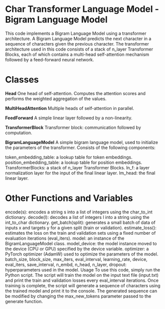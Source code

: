 # Char Transformer Language Model - Bigram Language Model
This code implements a Bigram Language Model using a transformer architecture. A Bigram Language Model predicts the next character in a sequence of characters given the previous character. The transformer architecture used in this code consists of a stack of n_layer Transformer Blocks, each of which contains a multi-head self-attention mechanism followed by a feed-forward neural network.

# Classes
**Head**
One head of self-attention. Computes the attention scores and performs the weighted aggregation of the values.

**MultiHeadAttention**
Multiple heads of self-attention in parallel.

**FeedForward**
A simple linear layer followed by a non-linearity.

**TransformerBlock**
Transformer block: communication followed by computation.

**BigramLanguageModel**
A simple bigram language model, used to initialize the parameters of the transformer. Consists of the following components:

token_embedding_table: a lookup table for token embeddings.
position_embedding_table: a lookup table for position embeddings.
TransformerBlocks: a stack of n_layer Transformer Blocks.
ln_f: a layer normalization layer for the input of the final linear layer.
lm_head: the final linear layer.
# Other Functions and Variables
encode(s): encodes a string s into a list of integers using the char_to_int dictionary.
decode(l): decodes a list of integers l into a string using the int_to_char dictionary.
get_batch(split): generates a small batch of data of inputs x and targets y for a given split (train or validation).
estimate_loss(): estimates the loss on the train and validation sets using a fixed number of evaluation iterations (eval_iters).
model: an instance of the BigramLanguageModel class.
model_device: the model instance moved to the device (CPU or GPU) specified by the device variable.
optimizer: a PyTorch optimizer (AdamW) used to optimize the parameters of the model.
batch_size, block_size, max_iters, eval_interval, learning_rate, device, eval_iters, save_interval, n_embd, n_head, n_layer, dropout: hyperparameters used in the model.
Usage
To use this code, simply run the Python script. The script will train the model on the input text file (input.txt) and print the train and validation losses every eval_interval iterations. Once training is complete, the script will generate a sequence of characters using the trained model and print it to the console. The generated sequence can be modified by changing the max_new_tokens parameter passed to the generate function.

